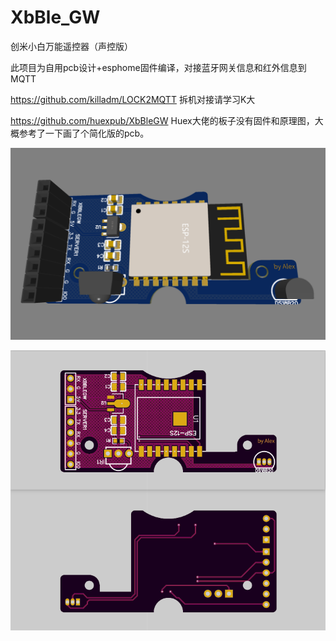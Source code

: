 # XbBle_GW
创米小白万能遥控器（声控版）

此项目为自用pcb设计+esphome固件编译，对接蓝牙网关信息和红外信息到MQTT

https://github.com/killadm/LOCK2MQTT 拆机对接请学习K大

https://github.com/huexpub/XbBleGW Huex大佬的板子没有固件和原理图，大概参考了一下画了个简化版的pcb。

<img src="Img/Snipaste_2021-08-05_15-34-15.png" width="745" alt="loading-image"/>
<!-- <div align=center><img width="150" height="150" src="https://img-blog.csdn.net/20161028230559575"/></div> -->


<!-- ![image](Img/Snipaste_2021-08-05_15-34-15.png) -->


![loading-image](Img/Snipaste_2021-08-05_15-33-13.png)



